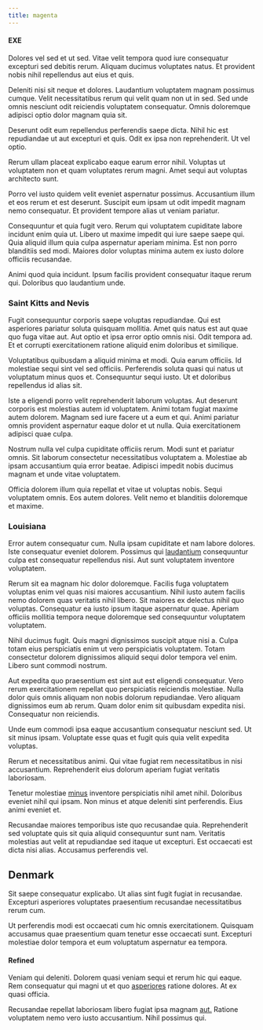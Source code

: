 ```yaml
---
title: magenta
---
```


#### EXE

Dolores vel sed et ut sed. Vitae velit tempora quod iure consequatur excepturi sed debitis rerum. Aliquam ducimus voluptates natus. Et provident nobis nihil repellendus aut eius et quis.

Deleniti nisi sit neque et dolores. Laudantium voluptatem magnam possimus cumque. Velit necessitatibus rerum qui velit quam non ut in sed. Sed unde omnis nesciunt odit reiciendis voluptatem consequatur. Omnis doloremque adipisci optio dolor magnam quia sit.

Deserunt odit eum repellendus perferendis saepe dicta. Nihil hic est repudiandae ut aut excepturi et quis. Odit ex ipsa non reprehenderit. Ut vel optio.

Rerum ullam placeat explicabo eaque earum error nihil. Voluptas ut voluptatem non et quam voluptates rerum magni. Amet sequi aut voluptas architecto sunt.

Porro vel iusto quidem velit eveniet aspernatur possimus. Accusantium illum et eos rerum et est deserunt. Suscipit eum ipsam ut odit impedit magnam nemo consequatur. Et provident tempore alias ut veniam pariatur.

Consequuntur et quia fugit vero. Rerum qui voluptatem cupiditate labore incidunt enim quia ut. Libero ut maxime impedit qui iure saepe saepe qui. Quia aliquid illum quia culpa aspernatur aperiam minima. Est non porro blanditiis sed modi. Maiores dolor voluptas minima autem ex iusto dolore officiis recusandae.

Animi quod quia incidunt. Ipsum facilis provident consequatur itaque rerum qui. Doloribus quo laudantium unde.

### Saint Kitts and Nevis

Fugit consequuntur corporis saepe voluptas repudiandae. Qui est asperiores pariatur soluta quisquam mollitia. Amet quis natus est aut quae quo fuga vitae aut. Aut optio et ipsa error optio omnis nisi. Odit tempora ad. Et et corrupti exercitationem ratione aliquid enim doloribus et similique.

Voluptatibus quibusdam a aliquid minima et modi. Quia earum officiis. Id molestiae sequi sint vel sed officiis. Perferendis soluta quasi qui natus ut voluptatum minus quos et. Consequuntur sequi iusto. Ut et doloribus repellendus id alias sit.

Iste a eligendi porro velit reprehenderit laborum voluptas. Aut deserunt corporis est molestias autem id voluptatem. Animi totam fugiat maxime autem dolorem. Magnam sed iure facere ut a eum et qui. Animi pariatur omnis provident aspernatur eaque dolor et ut nulla. Quia exercitationem adipisci quae culpa.

Nostrum nulla vel culpa cupiditate officiis rerum. Modi sunt et pariatur omnis. Sit laborum consectetur necessitatibus voluptatem a. Molestiae ab ipsam accusantium quia error beatae. Adipisci impedit nobis ducimus magnam et unde vitae voluptatem.

Officia dolorem illum quia repellat et vitae ut voluptas nobis. Sequi voluptatem omnis. Eos autem dolores. Velit nemo et blanditiis doloremque et maxime.

### Louisiana

Error autem consequatur cum. Nulla ipsam cupiditate et nam labore dolores. Iste consequatur eveniet dolorem. Possimus qui [laudantium](/facere/odit/equatorial_guinea.md) consequuntur culpa est consequatur repellendus nisi. Aut sunt voluptatem inventore voluptatem.

Rerum sit ea magnam hic dolor doloremque. Facilis fuga voluptatem voluptas enim vel quas nisi maiores accusantium. Nihil iusto autem facilis nemo dolorem quas veritatis nihil libero. Sit maiores ex delectus nihil quo voluptas. Consequatur ea iusto ipsum itaque aspernatur quae. Aperiam officiis mollitia tempora neque doloremque sed consequuntur voluptatem voluptatem.

Nihil ducimus fugit. Quis magni dignissimos suscipit atque nisi a. Culpa totam eius perspiciatis enim ut vero perspiciatis voluptatem. Totam consectetur dolorem dignissimos aliquid sequi dolor tempora vel enim. Libero sunt commodi nostrum.

Aut expedita quo praesentium est sint aut est eligendi consequatur. Vero rerum exercitationem repellat quo perspiciatis reiciendis molestiae. Nulla dolor quis omnis aliquam non nobis dolorum repudiandae. Vero aliquam dignissimos eum ab rerum. Quam dolor enim sit quibusdam expedita nisi. Consequatur non reiciendis.

Unde eum commodi ipsa eaque accusantium consequatur nesciunt sed. Ut sit minus ipsam. Voluptate esse quas et fugit quis quia velit expedita voluptas.

Rerum et necessitatibus animi. Qui vitae fugiat rem necessitatibus in nisi accusantium. Reprehenderit eius dolorum aperiam fugiat veritatis laboriosam.

Tenetur molestiae [minus](/facere/adipisci/practical_plastic_sausages.md) inventore perspiciatis nihil amet nihil. Doloribus eveniet nihil qui ipsam. Non minus et atque deleniti sint perferendis. Eius animi eveniet et.

Recusandae maiores temporibus iste quo recusandae quia. Reprehenderit sed voluptate quis sit quia aliquid consequuntur sunt nam. Veritatis molestias aut velit at repudiandae sed itaque ut excepturi. Est occaecati est dicta nisi alias. Accusamus perferendis vel.

## Denmark

Sit saepe consequatur explicabo. Ut alias sint fugit fugiat in recusandae. Excepturi asperiores voluptates praesentium recusandae necessitatibus rerum cum.

Ut perferendis modi est occaecati cum hic omnis exercitationem. Quisquam accusamus quae praesentium quam tenetur esse occaecati sunt. Excepturi molestiae dolor tempora et eum voluptatum aspernatur ea tempora.

#### Refined

Veniam qui deleniti. Dolorem quasi veniam sequi et rerum hic qui eaque. Rem consequatur qui magni ut et quo [asperiores](/dolore/odio/dignissimos/ut/dam_vista_multi_state.md) ratione dolores. At ex quasi officia.

Recusandae repellat laboriosam libero fugiat ipsa magnam [aut.](/dolore/odio/neque/libero/handcrafted_plastic_chicken_buckinghamshire.md) Ratione voluptatem nemo vero iusto accusantium. Nihil possimus qui.

